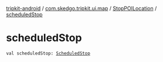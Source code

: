 [tripkit-android](../../index.md) / [com.skedgo.tripkit.ui.map](../index.md) / [StopPOILocation](index.md) / [scheduledStop](./scheduled-stop.md)

# scheduledStop

`val scheduledStop: `[`ScheduledStop`](../../com.skedgo.tripkit.common.model/-scheduled-stop/index.md)